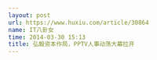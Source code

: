 ```yaml
---
layout: post
url: https://www.huxiu.com/article/30864
name: IT八卦女
time: 2014-03-30 15:13
title: 弘毅资本作局，PPTV人事动荡大幕拉开
---
```

